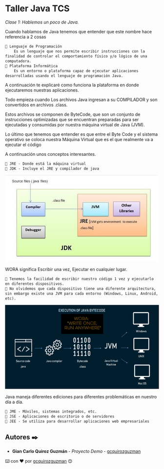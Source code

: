 # Taller Java TCS

_Clase 1: Hablemos un poco de Java._

Cuando hablamos de Java tenemos que entender que este nombre hace referencia a 2 cosas

```
📢 Lenguaje de Programación
    Es un lenguaje que nos permite escribir instrucciones con la finalidad de controlar el comportamiento físico y/o lógico de una computadora.
📢 Plataforma Informática
    Es un entorno o plataforma capaz de ejecutar aplicaciones desarrolladas usando el lenguaje de programación Java.
```

A continuación te explicaré como funciona la plataforma en donde ejecutaremos nuestras aplicaciones. 

Todo empieza cuando Los archivos Java ingresan a su COMPILADOR y son convertidos en archivos .class. 

Estos archivos se componen de ByteCode, que son un conjunto de instrucciones optimizadas que se encuentran preparadas para ser ejecutadas y consumidas por nuestra máquina virtual de Java (JVM).

Lo último que tenemos que entender es que entre el Byte Code y el sistema operativo se coloca nuestra Máquina Virtual que es el que realmente va a ejecutar el código

A continuación unos conceptos interesantes.

```
📢 JRE - Donde está la máquina virtual
📢 JDK - Incluye el JRE y compilador de java
```
    
![Error: imagen no ha sido cargada](https://github.com/gcquirozguzman/java-tcs-202001/blob/master/imagenes/clase_1_1.png)

WORA significa Escribir una vez, Ejecutar en cualquier lugar.

```
📢 Tenemos la facilidad de escribir nuestro código 1 vez y ejecutarlo en diferentes dispositivos. 
📢 No olvidemos que cada dispositivo tiene una diferente arquitectura, sin embargo existe una JVM para cada entorno (Windows, Linux, Android, etc).
```

![Error: imagen no ha sido cargada](https://github.com/gcquirozguzman/java-tcs-202001/blob/master/imagenes/clase_1_2.png)

Java maneja diferentes ediciones para diferentes problemáticas en nuestro día a día.

```
📢 JME - Móviles, sistemas integrados, etc.
📢 JSE - Aplicaciones de escritorio o de servidores
📢 JEE - Se utiliza para desarrollar aplicaciones web empresariales
```

## Autores ✒️

* **Gian Carlo Quiroz Guzmán** - *Proyecto Demo* - [gcquirozguzman](https://github.com/gcquirozguzman)



⌨️ con ❤️ por [gcquirozguzman](https://github.com/gcquirozguzman) 😊
